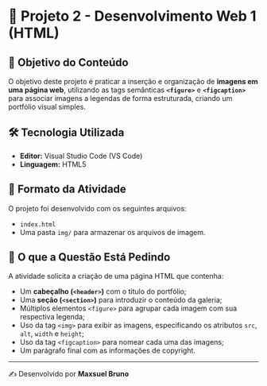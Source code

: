 # 📘 Projeto 2 - Desenvolvimento Web 1 (HTML)

## 🎯 Objetivo do Conteúdo

O objetivo deste projeto é praticar a inserção e organização de **imagens em uma página web**, utilizando as tags semânticas **`<figure>`** e **`<figcaption>`** para associar imagens a legendas de forma estruturada, criando um portfólio visual simples.

## 🛠️ Tecnologia Utilizada

- **Editor:** Visual Studio Code (VS Code)
- **Linguagem:** HTML5

## 📂 Formato da Atividade

O projeto foi desenvolvido com os seguintes arquivos:

- `index.html`
- Uma pasta `img/` para armazenar os arquivos de imagem.

## 📝 O que a Questão Está Pedindo

A atividade solicita a criação de uma página HTML que contenha:

- Um **cabeçalho (`<header>`)** com o título do portfólio;
- Uma **seção (`<section>`)** para introduzir o conteúdo da galeria;
- Múltiplos elementos `<figure>` para agrupar cada imagem com sua respectiva legenda;
- Uso da tag `<img>` para exibir as imagens, especificando os atributos `src`, `alt`, `width` e `height`;
- Uso da tag `<figcaption>` para nomear cada uma das imagens;
- Um parágrafo final com as informações de copyright.

---

✍️ Desenvolvido por **Maxsuel Bruno**

